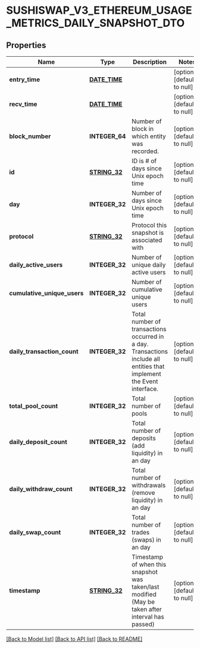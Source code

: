 # SUSHISWAP_V3_ETHEREUM_USAGE_METRICS_DAILY_SNAPSHOT_DTO

## Properties
Name | Type | Description | Notes
------------ | ------------- | ------------- | -------------
**entry_time** | [**DATE_TIME**](DATE_TIME.md) |  | [optional] [default to null]
**recv_time** | [**DATE_TIME**](DATE_TIME.md) |  | [optional] [default to null]
**block_number** | **INTEGER_64** | Number of block in which entity was recorded. | [optional] [default to null]
**id** | [**STRING_32**](STRING_32.md) | ID is # of days since Unix epoch time | [optional] [default to null]
**day** | **INTEGER_32** | Number of days since Unix epoch time | [optional] [default to null]
**protocol** | [**STRING_32**](STRING_32.md) | Protocol this snapshot is associated with | [optional] [default to null]
**daily_active_users** | **INTEGER_32** | Number of unique daily active users | [optional] [default to null]
**cumulative_unique_users** | **INTEGER_32** | Number of cumulative unique users | [optional] [default to null]
**daily_transaction_count** | **INTEGER_32** | Total number of transactions occurred in a day. Transactions include all entities that implement the Event interface. | [optional] [default to null]
**total_pool_count** | **INTEGER_32** | Total number of pools | [optional] [default to null]
**daily_deposit_count** | **INTEGER_32** | Total number of deposits (add liquidity) in an day | [optional] [default to null]
**daily_withdraw_count** | **INTEGER_32** | Total number of withdrawals (remove liquidity) in an day | [optional] [default to null]
**daily_swap_count** | **INTEGER_32** | Total number of trades (swaps) in an day | [optional] [default to null]
**timestamp** | [**STRING_32**](STRING_32.md) | Timestamp of when this snapshot was taken/last modified (May be taken after interval has passed) | [optional] [default to null]

[[Back to Model list]](../README.md#documentation-for-models) [[Back to API list]](../README.md#documentation-for-api-endpoints) [[Back to README]](../README.md)


